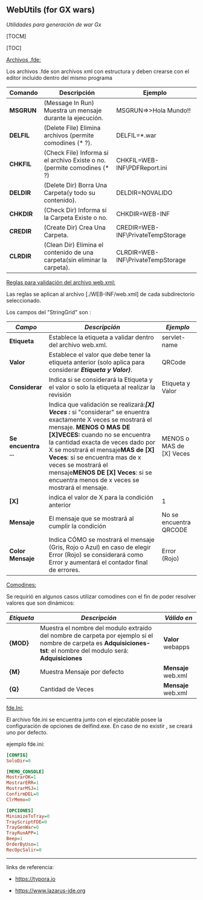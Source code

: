 ## WebUtils (for GX wars)
*Utilidades para generación de war Gx*

[TOCM]

[TOC]



<u>Archivos .fde:</u> 

Los archivos .fde son archivos xml con estructura y deben crearse con el editor incluido dentro del mismo programa

| Comando    | Descripción                                                  | Ejemplo                           |
| ---------- | ------------------------------------------------------------ | --------------------------------- |
| **MSGRUN** | (Message In Run) Muestra un mensaje durante la ejecución.    | MSGRUN=>>Hola Mundo!!             |
| **DELFIL** | (Delete File) Elimina archivos (permite comodines (* ?).     | DELFIL=*.war                      |
| **CHKFIL** | (Check File) Informa si el archivo Existe o no. (permite comodines (* ?) | CHKFIL=WEB-INF\PDFReport.ini      |
| **DELDIR** | (Delete Dir) Borra Una Carpeta(y todo su contenido).         | DELDIR=NOVALIDO                   |
| **CHKDIR** | (Check Dir) Informa si la Carpeta Existe o no.               | CHKDIR=WEB-INF                    |
| **CREDIR** | (Create Dir) Crea Una Carpeta.                               | CREDIR=WEB-INF\PrivateTempStorage |
| **CLRDIR** | (Clean Dir) Elimina el contenido de una carpeta(sin eliminar la carpeta). | CLRDIR=WEB-INF\PrivateTempStorage |



<u>Reglas para validación del archivo web.xml:</u>

Las reglas se aplican al archivo [./WEB-INF/web.xml] de cada subdirectorio seleccionado.

Los campos del "StringGrid" son :

| *Campo*              | *Descripción*                                                | *Ejemplo*                |
| -------------------- | ------------------------------------------------------------ | ------------------------ |
| **Etiqueta**         | Establece la etiqueta a validar dentro del archivo web.xml.  | servlet-name             |
| **Valor**            | Establece el valor que debe tener la etiqueta anterior (solo aplica para considerar ***Etiqueta y Valor)***. | QRCode                   |
| **Considerar**       | Indica si se considerará la Etiqueta y el valor o solo la etiqueta al realizar la revisión | Etiqueta y Valor         |
| **Se encuentra ...** | Indica que validación se realizará:***[X] Veces :*** si "considerar" se enuentra exactamente X veces se mostrará el mensaje. **MENOS O MAS DE [X]VECES:** cuando no se encuentra la cantidad exacta de veces dado por X se mostrará el mensaje**MAS de [X] Veces**: si se encuentra mas de x veces se mostrará el mensaje**MENOS DE [X] Veces**: si se encuentra menos de x veces se mostrará el mensaje. | MENOS o MAS de [X] Veces |
| **[X]**              | indica el valor de X para la condición anterior              | 1                        |
| **Mensaje**          | El mensaje que se mostrará al cumplir la condición           | No se encuentra QRCODE   |
| **Color Mensaje**    | Indica CÓMO se mostrará el mensaje (Gris, Rojo o Azul) en caso de elegir Error (Rojo) se considerará como Error y aumentará el contador final de errores. | Error (Rojo)             |



<u>Comodines:</u>

Se requirió en algunos casos utilizar comodines con el fin de poder resolver valores que son dinámicos:

| *Etiqueta* | *Descripción*                                                | *Válido en*         | 
| ---------- | ------------------------------------------------------------ | ------------------- | 
| **{MOD}**  | Muestra el nombre del modulo extraído del nombre de carpeta por ejemplo si el nombre de carpeta es **Adquisiciones-tst**: el nombre del modulo será: **Adquisiciones** | **Valor** webapps   | 
| **{M}**    | Muestra Mensaje por defecto                                  | **Mensaje** web.xml | 
| **{Q}**    | Cantidad de Veces                                            | **Mensaje** web.xml | 



<u>fde.Ini:</u>

El archivo fde.ini se encuentra junto con el ejecutable posee la configuración de opciones de delfind.exe. En caso de no existir , se creará uno por defecto.

ejemplo fde.ini:

```ini
[CONFIG]
SoloDir=0

[MEMO_CONSOLE]
MostrarOK=1
MostrarERR=1
MostrarMSJ=1
ConfirmDEL=0
ClrMemo=0

[OPCIONES]
MinimizeToTray=0
TrayScriptFDE=0
TrayGenWar=0
TrayRunAPP=1
Beep=1
OrderByUso=1
RecOpcSalir=0
```

------

links de referencia:

- https://typora.io

- https://www.lazarus-ide.org

    